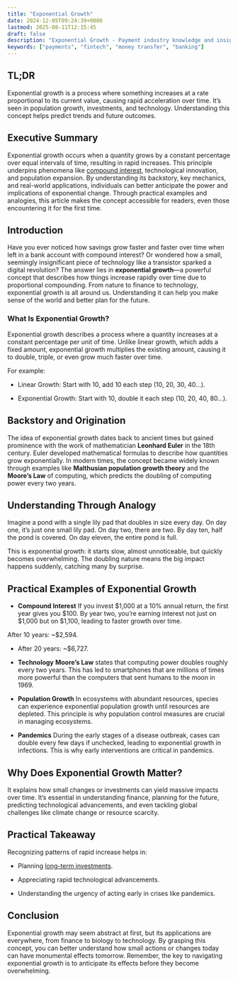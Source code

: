 ```yaml
---
title: "Exponential Growth"
date: 2024-12-05T09:24:39+0000
lastmod: 2025-08-11T12:15:45
draft: false
description: "Exponential Growth - Payment industry knowledge and insights"
keywords: ["payments", "fintech", "money transfer", "banking"]
---
```


## TL;DR

Exponential growth is a process where something increases at a rate proportional to its current value, causing rapid acceleration over time. It’s seen in population growth, investments, and technology. Understanding this concept helps predict trends and future outcomes. 

## Executive Summary

Exponential growth occurs when a quantity grows by a constant percentage over equal intervals of time, resulting in rapid increases. This principle underpins phenomena like [compound interest](https://faisalkhanllc.xyz/resources/payments-wiki/c/compound-interest/), technological innovation, and population expansion. By understanding its backstory, key mechanics, and real-world applications, individuals can better anticipate the power and implications of exponential change. Through practical examples and analogies, this article makes the concept accessible for readers, even those encountering it for the first time.

## Introduction

Have you ever noticed how savings grow faster and faster over time when left in a bank account with compound interest? Or wondered how a small, seemingly insignificant piece of technology like a transistor sparked a digital revolution? The answer lies in **exponential growth**—a powerful concept that describes how things increase rapidly over time due to proportional compounding. From nature to finance to technology, exponential growth is all around us. Understanding it can help you make sense of the world and better plan for the future.

### What Is Exponential Growth?

Exponential growth describes a process where a quantity increases at a constant percentage per unit of time. Unlike linear growth, which adds a fixed amount, exponential growth multiplies the existing amount, causing it to double, triple, or even grow much faster over time.

For example:

- Linear Growth: Start with 10, add 10 each step (10, 20, 30, 40…).

- Exponential Growth: Start with 10, double it each step (10, 20, 40, 80…).

## Backstory and Origination

The idea of exponential growth dates back to ancient times but gained prominence with the work of mathematician **Leonhard Euler** in the 18th century. Euler developed mathematical formulas to describe how quantities grow exponentially. In modern times, the concept became widely known through examples like **Malthusian population growth theory** and the **Moore’s Law** of computing, which predicts the doubling of computing power every two years.

## Understanding Through Analogy

Imagine a pond with a single lily pad that doubles in size every day. On day one, it’s just one small lily pad. On day two, there are two. By day ten, half the pond is covered. On day eleven, the entire pond is full.

This is exponential growth: it starts slow, almost unnoticeable, but quickly becomes overwhelming. The doubling nature means the big impact happens suddenly, catching many by surprise.

## Practical Examples of Exponential Growth

- **Compound Interest** If you invest $1,000 at a 10% annual return, the first year gives you $100. By year two, you’re earning interest not just on $1,000 but on $1,100, leading to faster growth over time.

After 10 years: ~$2,594.

- After 20 years: ~$6,727.

- **Technology** **Moore’s Law** states that computing power doubles roughly every two years. This has led to smartphones that are millions of times more powerful than the computers that sent humans to the moon in 1969.

- **Population Growth** In ecosystems with abundant resources, species can experience exponential population growth until resources are depleted. This principle is why population control measures are crucial in managing ecosystems.

- **Pandemics** During the early stages of a disease outbreak, cases can double every few days if unchecked, leading to exponential growth in infections. This is why early interventions are critical in pandemics.

## Why Does Exponential Growth Matter?

It explains how small changes or investments can yield massive impacts over time. It’s essential in understanding finance, planning for the future, predicting technological advancements, and even tackling global challenges like climate change or resource scarcity.

## Practical Takeaway

Recognizing patterns of rapid increase helps in:

- Planning [long-term investments](https://faisalkhanllc.xyz/resources/payments-wiki/a/avoiding-advance-fee-investment-scams/).

- Appreciating rapid technological advancements.

- Understanding the urgency of acting early in crises like pandemics.

## Conclusion

Exponential growth may seem abstract at first, but its applications are everywhere, from finance to biology to technology. By grasping this concept, you can better understand how small actions or changes today can have monumental effects tomorrow. Remember, the key to navigating exponential growth is to anticipate its effects before they become overwhelming.